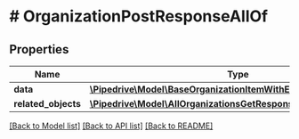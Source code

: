 # # OrganizationPostResponseAllOf

## Properties

Name | Type | Description | Notes
------------ | ------------- | ------------- | -------------
**data** | [**\Pipedrive\Model\BaseOrganizationItemWithEditNameFlag**](BaseOrganizationItemWithEditNameFlag.md) |  | [optional]
**related_objects** | [**\Pipedrive\Model\AllOrganizationsGetResponseAllOfRelatedObjects**](AllOrganizationsGetResponseAllOfRelatedObjects.md) |  | [optional]

[[Back to Model list]](../../README.md#models) [[Back to API list]](../../README.md#endpoints) [[Back to README]](../../README.md)
